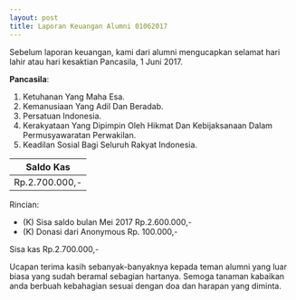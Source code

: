 ```yaml
---
layout: post
title: Laporan Keuangan Alumni 01062017
---
```


Sebelum laporan keuangan, kami dari alumni mengucapkan selamat hari lahir atau hari kesaktian Pancasila, 1 Juni 2017. 

**Pancasila**:
1. Ketuhanan Yang Maha Esa.
2. Kemanusiaan Yang Adil Dan Beradab.
3. Persatuan Indonesia.
4. Kerakyataan Yang Dipimpin Oleh Hikmat Dan Kebijaksanaan Dalam Permusyawaratan Perwakilan.
5. Keadilan Sosial Bagi Seluruh Rakyat Indonesia.

|Saldo Kas     |
|--------------|
|Rp.2.700.000,-|

Rincian:

- (K) Sisa saldo bulan Mei 2017         Rp.2.600.000,-
- (K) Donasi dari Anonymous             Rp.  100.000,-

Sisa kas                                Rp.2.700.000,-

Ucapan terima kasih sebanyak-banyaknya kepada teman alumni yang luar biasa yang sudah beramal sebagian hartanya. Semoga tanaman kabaikan anda berbuah kebahagian sesuai dengan doa dan harapan yang diminta.
